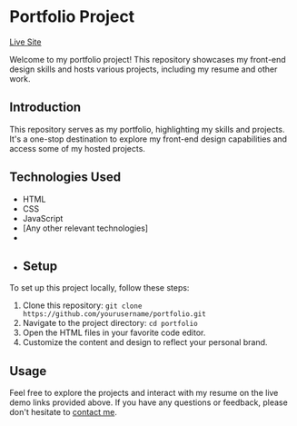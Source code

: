 
# Portfolio Project

[Live Site](https://johnlaidler267.github.io/Portfolio/)

Welcome to my portfolio project! This repository showcases my front-end design skills and hosts various projects, including my resume and other work.

## Introduction

This repository serves as my portfolio, highlighting my skills and projects. It's a one-stop destination to explore my front-end design capabilities and access some of my hosted projects.

## Technologies Used

- HTML
- CSS
- JavaScript
- [Any other relevant technologies]
-
- ## Setup

To set up this project locally, follow these steps:

1. Clone this repository: `git clone https://github.com/yourusername/portfolio.git`
2. Navigate to the project directory: `cd portfolio`
3. Open the HTML files in your favorite code editor.
4. Customize the content and design to reflect your personal brand.

## Usage

Feel free to explore the projects and interact with my resume on the live demo links provided above. If you have any questions or feedback, please don't hesitate to [contact me](mailto:youremail@example.com).
